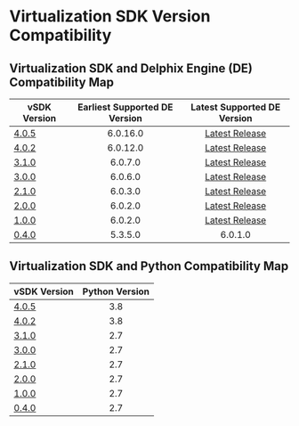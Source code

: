 # Virtualization SDK Version Compatibility

## Virtualization SDK and Delphix Engine (DE) Compatibility Map

|vSDK Version|Earliest Supported DE Version|Latest Supported DE Version|
|------------|:---------------------------:|:-------------------------:|
|[4.0.5](../Release_Notes/4.0.5/4.0.5.md)|6.0.16.0|[Latest Release](https://docs.delphix.com/docs/release-notes/)|
|[4.0.2](../Release_Notes/4.0.2/4.0.2.md)|6.0.12.0|[Latest Release](https://docs.delphix.com/docs/release-notes/)|
|[3.1.0](../Release_Notes/3.1.0/3.1.0.md)|6.0.7.0|[Latest Release](https://docs.delphix.com/docs/release-notes/)|
|[3.0.0](../Release_Notes/3.0.0/3.0.0.md)|6.0.6.0|[Latest Release](https://docs.delphix.com/docs/release-notes/)|
|[2.1.0](../Release_Notes/2.1.0/2.1.0.md)|6.0.3.0|[Latest Release](https://docs.delphix.com/docs/release-notes/)|
|[2.0.0](../Release_Notes/2.0.0/2.0.0.md)|6.0.2.0|[Latest Release](https://docs.delphix.com/docs/release-notes/)|
|[1.0.0](../Release_Notes/1.0.0/1.0.0.md)|6.0.2.0|[Latest Release](https://docs.delphix.com/docs/release-notes/)|
|[0.4.0](../Release_Notes/0.4.0/0.4.0.md)|5.3.5.0|6.0.1.0|

## Virtualization SDK and Python Compatibility Map

|vSDK Version|Python Version|
|------------|:------------:|
|[4.0.5](../Release_Notes/4.0.5/4.0.5.md)|3.8|
|[4.0.2](../Release_Notes/4.0.2/4.0.2.md)|3.8|
|[3.1.0](../Release_Notes/3.1.0/3.1.0.md)|2.7|
|[3.0.0](../Release_Notes/3.0.0/3.0.0.md)|2.7|
|[2.1.0](../Release_Notes/2.1.0/2.1.0.md)|2.7|
|[2.0.0](../Release_Notes/2.0.0/2.0.0.md)|2.7|
|[1.0.0](../Release_Notes/1.0.0/1.0.0.md)|2.7|
|[0.4.0](../Release_Notes/0.4.0/0.4.0.md)|2.7|

